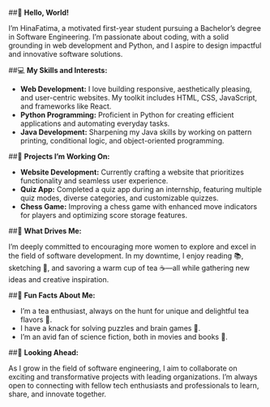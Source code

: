 ##👋 **Hello, World!**  


I’m HinaFatima, a motivated first-year student pursuing a Bachelor’s degree in Software Engineering. I’m passionate about coding, with a solid grounding in web development and Python, and I aspire to design impactful and innovative software solutions.  

##💻 **My Skills and Interests:**  


- **Web Development:** I love building responsive, aesthetically pleasing, and user-centric websites. My toolkit includes HTML, CSS, JavaScript, and frameworks like React.  
- **Python Programming:** Proficient in Python for creating efficient applications and automating everyday tasks.  
- **Java Development:** Sharpening my Java skills by working on pattern printing, conditional logic, and object-oriented programming.  

##🔧 **Projects I’m Working On:**  


- **Website Development:** Currently crafting a website that prioritizes functionality and seamless user experience.  
- **Quiz App:** Completed a quiz app during an internship, featuring multiple quiz modes, diverse categories, and customizable quizzes.  
- **Chess Game:** Improving a chess game with enhanced move indicators for players and optimizing score storage features.  

##🌟 **What Drives Me:**  


I’m deeply committed to encouraging more women to explore and excel in the field of software development. In my downtime, I enjoy reading 📚, sketching 🎨, and savoring a warm cup of tea ☕—all while gathering new ideas and creative inspiration.  

##🌱 **Fun Facts About Me:** 


- I’m a tea enthusiast, always on the hunt for unique and delightful tea flavors 🍵.  
- I have a knack for solving puzzles and brain games 🧩.  
- I’m an avid fan of science fiction, both in movies and books 🚀.  

##🚀 **Looking Ahead:**  


As I grow in the field of software engineering, I aim to collaborate on exciting and transformative projects with leading organizations. I’m always open to connecting with fellow tech enthusiasts and professionals to learn, share, and innovate together.  

